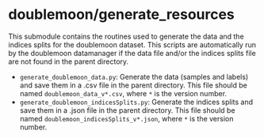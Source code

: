 # doublemoon/generate_resources

This submodule contains the routines used to generate the data and the indices splits for the doublemoon dataset. This scripts are automatically run by the doublemoon datamanager if the data file and/or the indices splits file are not found in the parent directory.

- `generate_doublemoon_data.py`: Generate the data (samples and labels) and save them in a .csv file in the parent directory. This file should be named `doublemoon_data_v*.csv`, where `*` is the version number.
- `generate_doublemoon_indicesSplits.py`: Generate the indices splits and save them in a .json file in the parent directory. This file should be named `doublemoon_indicesSplits_v*.json`, where `*` is the version number.
